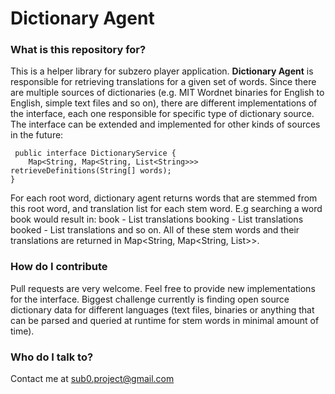 # Dictionary Agent #


### What is this repository for? ###
This is a helper library for subzero player application.
**Dictionary Agent** is responsible for retrieving translations for a given set of words. Since there are multiple sources of dictionaries (e.g. MIT Wordnet binaries for English to English, simple text files and so on), there are different implementations of the interface, each one responsible for specific type of dictionary source. The interface can be extended and implemented for other kinds of sources in the future:

     public interface DictionaryService {
        Map<String, Map<String, List<String>>> retrieveDefinitions(String[] words);
    }
	
For each root word, dictionary agent returns words that are stemmed from this root word, and translation list for each stem word. E.g searching a word book would result in:
book    -  	List<String> translations
booking -   List<String> translations
booked 	-	List<String> translations
and so on. 
All  of these stem words and their translations are returned in Map<String, Map<String, List<String>>>.

### How do I contribute
Pull requests are very welcome. Feel free to provide new implementations for the interface. Biggest challenge currently is finding open source dictionary data for different languages 
(text files, binaries or anything that can be parsed and queried at runtime for stem words in minimal amount of time).


### Who do I talk to? ###

Contact me at sub0.project@gmail.com